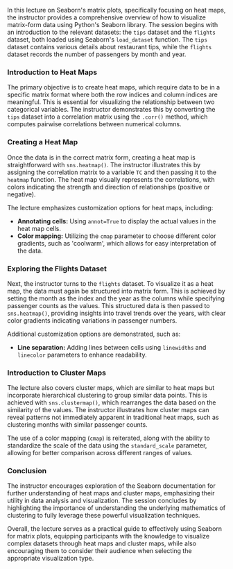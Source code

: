 In this lecture on Seaborn's matrix plots, specifically focusing on heat maps, the instructor provides a comprehensive overview of how to visualize matrix-form data using Python's Seaborn library. The session begins with an introduction to the relevant datasets: the `tips` dataset and the `flights` dataset, both loaded using Seaborn's `load_dataset` function. The `tips` dataset contains various details about restaurant tips, while the `flights` dataset records the number of passengers by month and year.

### Introduction to Heat Maps
The primary objective is to create heat maps, which require data to be in a specific matrix format where both the row indices and column indices are meaningful. This is essential for visualizing the relationship between two categorical variables. The instructor demonstrates this by converting the `tips` dataset into a correlation matrix using the `.corr()` method, which computes pairwise correlations between numerical columns.

### Creating a Heat Map
Once the data is in the correct matrix form, creating a heat map is straightforward with `sns.heatmap()`. The instructor illustrates this by assigning the correlation matrix to a variable `TC` and then passing it to the `heatmap` function. The heat map visually represents the correlations, with colors indicating the strength and direction of relationships (positive or negative).

The lecture emphasizes customization options for heat maps, including:
- **Annotating cells:** Using `annot=True` to display the actual values in the heat map cells.
- **Color mapping:** Utilizing the `cmap` parameter to choose different color gradients, such as 'coolwarm', which allows for easy interpretation of the data.

### Exploring the Flights Dataset
Next, the instructor turns to the `flights` dataset. To visualize it as a heat map, the data must again be structured into matrix form. This is achieved by setting the month as the index and the year as the columns while specifying passenger counts as the values. This structured data is then passed to `sns.heatmap()`, providing insights into travel trends over the years, with clear color gradients indicating variations in passenger numbers.

Additional customization options are demonstrated, such as:
- **Line separation:** Adding lines between cells using `linewidths` and `linecolor` parameters to enhance readability.

### Introduction to Cluster Maps
The lecture also covers cluster maps, which are similar to heat maps but incorporate hierarchical clustering to group similar data points. This is achieved with `sns.clustermap()`, which rearranges the data based on the similarity of the values. The instructor illustrates how cluster maps can reveal patterns not immediately apparent in traditional heat maps, such as clustering months with similar passenger counts.

The use of a color mapping (`cmap`) is reiterated, along with the ability to standardize the scale of the data using the `standard_scale` parameter, allowing for better comparison across different ranges of values.

### Conclusion
The instructor encourages exploration of the Seaborn documentation for further understanding of heat maps and cluster maps, emphasizing their utility in data analysis and visualization. The session concludes by highlighting the importance of understanding the underlying mathematics of clustering to fully leverage these powerful visualization techniques.

Overall, the lecture serves as a practical guide to effectively using Seaborn for matrix plots, equipping participants with the knowledge to visualize complex datasets through heat maps and cluster maps, while also encouraging them to consider their audience when selecting the appropriate visualization type.